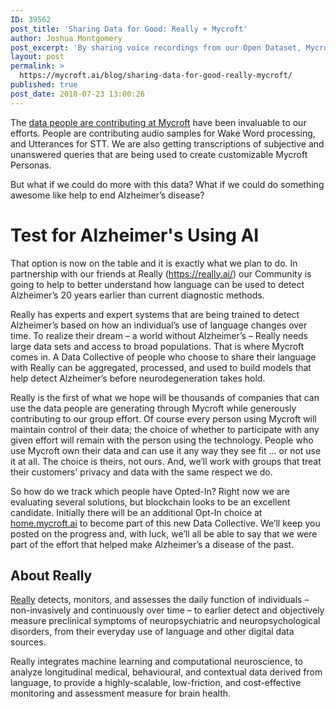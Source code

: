 ```yaml
---
ID: 39562
post_title: 'Sharing Data for Good: Really + Mycroft'
author: Joshua Montgomery
post_excerpt: 'By sharing voice recordings from our Open Dataset, Mycroft AI and Really can develop a more effective test for Alzheimers using AI<span style="font-weight: 400;">.</span>'
layout: post
permalink: >
  https://mycroft.ai/blog/sharing-data-for-good-really-mycroft/
published: true
post_date: 2018-07-23 13:00:26
---
```

<span style="font-weight: 400;">The <a href="https://mycroft.ai/blog/privacy-machine-learning-open-data-set-opt-feature/" target="_blank" rel="noopener">data people are contributing at Mycroft</a> have been invaluable to our efforts. People are contributing audio samples for Wake Word processing, and Utterances for STT. We are also getting transcriptions of subjective and unanswered queries that are being used to create customizable Mycroft Personas.</span>

<span style="font-weight: 400;">But what if we could do more with this data? What if we could do something awesome like help to end Alzheimer’s disease?</span>
<h1>Test for Alzheimer's Using AI</h1>
<span style="font-weight: 400;">That option is now on the table and it is exactly what we plan to do. In partnership with our friends at Really (<a href="https://really.ai/" target="_blank" rel="noopener">https://really.ai/</a>) our Community is going to help to better understand how language can be used to detect Alzheimer’s 20 years earlier than current diagnostic methods.</span>

<span style="font-weight: 400;">Really has experts and expert systems that are being trained to detect Alzheimer’s based on how an individual’s use of language changes over time. To realize their dream – a world without Alzheimer’s – Really needs large data sets and access to broad populations. That is where Mycroft comes in. A Data Collective of people who choose to share their language with Really can be aggregated, processed, and used to build models that help detect Alzheimer’s before neurodegeneration takes hold.</span>

<span style="font-weight: 400;">Really is the first of what we hope will be thousands of companies that can use the data people are generating through Mycroft while generously contributing to our group effort. Of course every person using Mycroft will maintain control of their data; the choice of whether to participate with any given effort will remain with the person using the technology. People who use Mycroft own their data and can use it any way they see fit … or not use it at all. The choice is theirs, not ours. And, we’ll work with groups that treat their customers' privacy and data with the same respect we do.</span>

<span style="font-weight: 400;">So how do we track which people have Opted-In? Right now we are evaluating several solutions, but blockchain looks to be an excellent candidate. Initially there will be an additional Opt-In choice at </span><a href="https://home.mycroft.ai/#/setting/basic"><span style="font-weight: 400;">home.mycroft.ai</span></a><span style="font-weight: 400;"> to become part of this new Data Collective. We’ll keep you posted on the progress and, with luck, we’ll all be able to say that we were part of the effort that helped make Alzheimer’s a disease of the past.</span>
<h2>About Really</h2>
<span style="font-weight: 400;"><a href="https://really.ai/" target="_blank" rel="noopener">Really</a> detects, monitors, and assesses the daily function of individuals – non-invasively and continuously over time – to earlier detect and objectively measure preclinical symptoms of neuropsychiatric and neuropsychological disorders, from their everyday use of language and other digital data sources.</span>

<span style="font-weight: 400;">Really integrates machine learning and computational neuroscience, to analyze longitudinal medical, behavioural, and contextual data derived from language, to provide a highly-scalable, low-friction, and cost-effective monitoring and assessment measure for brain health.</span>